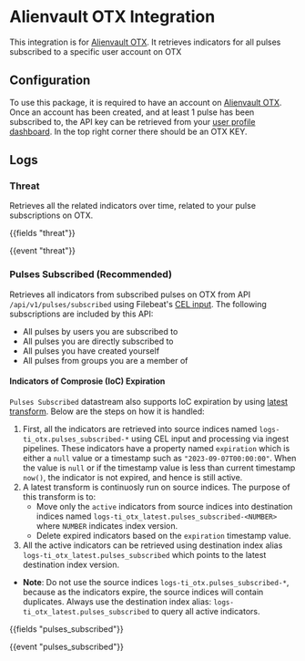 # Alienvault OTX Integration

This integration is for [Alienvault OTX](https://otx.alienvault.com/api). It retrieves indicators for all pulses subscribed to a specific user account on OTX

## Configuration

To use this package, it is required to have an account on [Alienvault OTX](https://otx.alienvault.com/). Once an account has been created, and at least 1 pulse has been subscribed to, the API key can be retrieved from your [user profile dashboard](https://otx.alienvault.com/api). In the top right corner there should be an OTX KEY.

## Logs

### Threat

Retrieves all the related indicators over time, related to your pulse subscriptions on OTX.

{{fields "threat"}}

{{event "threat"}}

### Pulses Subscribed (Recommended)

Retrieves all indicators from subscribed pulses on OTX from API `/api/v1/pulses/subscribed` using Filebeat's [CEL input](https://www.elastic.co/guide/en/beats/filebeat/current/filebeat-input-cel.html). 
The following subscriptions are included by this API:
 - All pulses by users you are subscribed to
 - All pulses you are directly subscribed to
 - All pulses you have created yourself
 - All pulses from groups you are a member of

#### Indicators of Comprosie (IoC) Expiration
`Pulses Subscribed` datastream also supports IoC expiration by using [latest transform](https://www.elastic.co/guide/en/elasticsearch/reference/current/transform-overview.html#latest-transform-overview). Below are the steps on how it is handled:
1. First, all the indicators are retrieved into source indices named `logs-ti_otx.pulses_subscribed-*` using CEL input and processing via ingest pipelines. These indicators have a property named `expiration` which is either a `null` value or a timestamp such as `"2023-09-07T00:00:00"`. When the value is `null` or if the timestamp value is less than current timestamp `now()`, the indicator is not expired, and hence is still active.
2. A latest transform is continuosly run on source indices. The purpose of this transform is to:
    - Move only the `active` indicators from source indices into destination indices named `logs-ti_otx_latest.pulses_subscribed-<NUMBER>` where `NUMBER` indicates index version. 
    - Delete expired indicators based on the  `expiration` timestamp value.
3. All the active indicators can be retrieved using destination index alias `logs-ti_otx_latest.pulses_subscribed` which points to the latest destination index version.

-  **Note**: Do not use the source indices `logs-ti_otx.pulses_subscribed-*`, because as the indicators expire, the source indices will contain duplicates. Always use the destination index alias: `logs-ti_otx_latest.pulses_subscribed` to query all active indicators.

{{fields "pulses_subscribed"}}

{{event "pulses_subscribed"}}